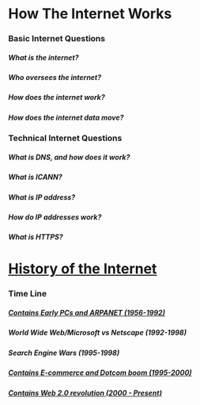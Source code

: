 # How The Internet Works

### Basic Internet Questions 
##### What is the internet?
##### Who oversees the internet?
##### How does the internet work?
##### How does the internet data move?

### Technical Internet Questions
##### What is DNS, and how does it work?
##### What is ICANN?
##### What is IP address?
##### How do IP addresses work?
##### What is HTTPS?


# [History of the Internet](https://github.com/kpp46/HowTheInternetWorks/blob/main/TimeLine/Full%20Timeline.md)

### Time Line
##### [Contains Early PCs and ARPANET (1956-1992)](https://github.com/kpp46/HowTheInternetWorks/blob/main/TimeLine/Contains%20Early%20PCs%20and%20ARPANET.md)
##### World Wide Web/Microsoft vs Netscape (1992-1998)
##### Search Engine Wars (1995-1998)
##### [Contains E-commerce and Dotcom boom (1995-2000)](https://github.com/kpp46/HowTheInternetWorks/blob/main/TimeLine/Contains%20E-commerce%20and%20Dotcom%20Boom.md)
##### [Contains Web 2.0 revolution (2000 - Present)](https://github.com/kpp46/HowTheInternetWorks/blob/main/TimeLine/Contains%20Web%202.0%20Revolution.md) 

